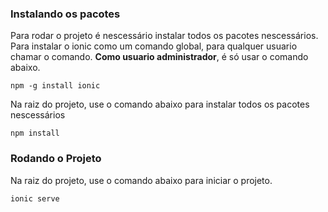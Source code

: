### Instalando os pacotes
Para rodar o projeto é nescessário instalar todos os pacotes nescessários. 
Para instalar o ionic como um comando global, para qualquer usuario chamar o comando. **Como usuario administrador**, é só usar o comando abaixo.
```
npm -g install ionic
```
Na raiz do projeto, use o comando abaixo para instalar todos os pacotes nescessários
```
npm install
```
### Rodando o Projeto
Na raiz do projeto, use o comando abaixo para iniciar o projeto.
```
ionic serve
```